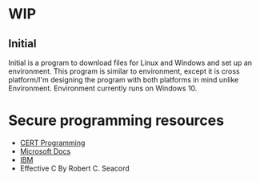 # WIP
## Initial

Initial is a program to download files for Linux and Windows and set up an environment.
This program is similar to environment, except it is cross platform/I'm designing the program with both platforms in mind unlike Environment.
Environment currently runs on Windows 10.
# Secure programming resources
* [CERT Programming](https://us-cert.cisa.gov/bsi/articles/knowledge/coding-practices/fgets-and-gets_s)
* [Microsoft Docs](https://docs.microsoft.com/en-us/cpp/c-runtime-library/reference/fgets-fgetws?view=msvc-160)
* [IBM](https://www.ibm.com/docs/en/i/7.4?topic=functions-fgets-read-string)
* Effective C By Robert C. Seacord

